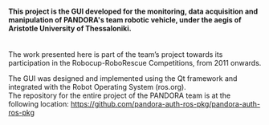 <h4>This project is the GUI developed for the monitoring, data acquisition and manipulation of PANDORA's team robotic vehicle, under the aegis of Aristotle University of Thessaloniki.</h4><br/>
The work presented here is part of the team’s project towards its participation in the Robocup-RoboRescue Competitions, from 2011 onwards. 

The GUI was designed and implemented using the Qt framework and integrated with the Robot Operating System (ros.org).<br/> 
The repository for the entire project of the PANDORA team is at the following location: https://github.com/pandora-auth-ros-pkg/pandora-auth-ros-pkg



